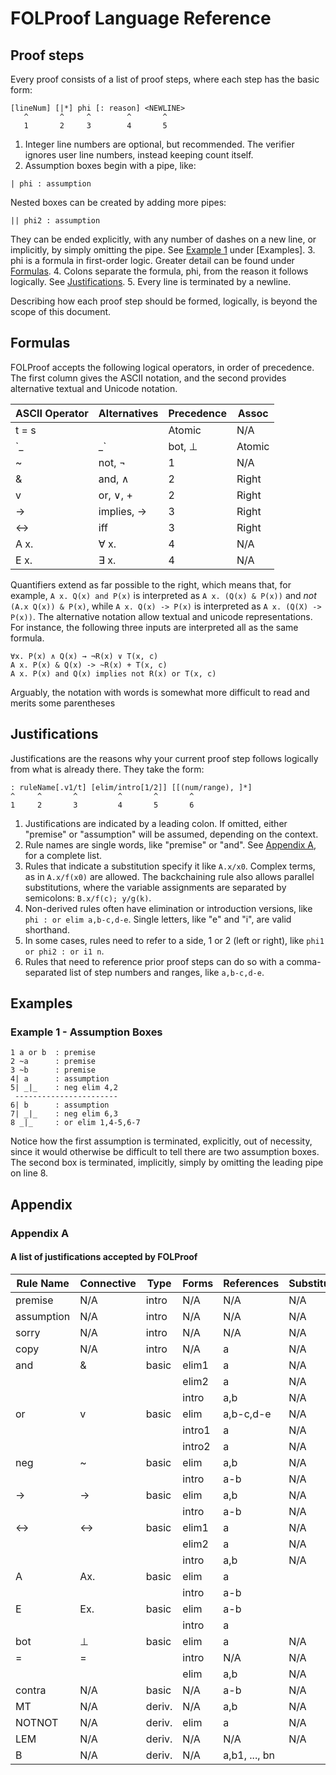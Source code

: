 # FOLProof Language Reference

## Proof steps
Every proof consists of a list of proof steps, where each step has the basic form:

```
[lineNum] [|*] phi [: reason] <NEWLINE>
   ^       ^     ^        ^       ^
   1       2     3        4       5
```

1. Integer line numbers are optional, but recommended. The verifier ignores user line numbers, instead keeping count itself.
2. Assumption boxes begin with a pipe, like:

```
| phi : assumption
```

Nested boxes can be created by adding more pipes:
```
|| phi2 : assumption
```

They can be ended explicitly, with any number of dashes on a new line, or implicitly, by simply omitting the pipe.
See [Example 1](#example-1---assumption-boxes) under [Examples].
3. phi is a formula in first-order logic. Greater detail can be found under [Formulas](#formulas).
4. Colons separate the formula, phi, from the reason it follows logically. See [Justifications](#justifications).
5. Every line is terminated by a newline.


Describing how each proof step should be formed, logically, is beyond the scope of this document.

## Formulas

FOLProof accepts the following logical operators, in order of precedence.
The first column gives the ASCII notation, and the second provides alternative textual and Unicode notation.

| ASCII Operator | Alternatives | Precedence | Assoc |
|----------------|--------------|------------|-------|
| t = s          |              | Atomic     | N/A   |
| `_|_`          | bot, ⊥       | Atomic     | N/A   |
| ~              | not, ¬       | 1          | N/A   |
| &              | and, ∧       | 2          | Right |
| v              | or, ∨, +     | 2          | Right |
| ->             | implies, →   | 3          | Right |
| <->            | iff          | 3          | Right |
| A x.           | ∀ x.         | 4          | N/A   |
| E x.           | ∃ x.         | 4          | N/A   |

Quantifiers extend as far possible to the right, which means that, for example, `A x. Q(x) and P(x)` is interpreted as `A x. (Q(x) & P(x))` and *not* `(A.x Q(x)) & P(x)`, while `A x. Q(x) -> P(x)` is interpreted as `A x. (Q(X) -> P(x))`.
The alternative notation allow textual and unicode representations.
For instance, the following three inputs are interpreted all as the same formula.
```
∀x. P(x) ∧ Q(x) → ¬R(x) ∨ T(x, c)
A x. P(x) & Q(x) -> ~R(x) + T(x, c)
A x. P(x) and Q(x) implies not R(x) or T(x, c)
```
Arguably, the notation with words is somewhat more difficult to read and merits some parentheses

## Justifications

Justifications are the reasons why your current proof step follows logically from what is already there. They take the form:

```
: ruleName[.v1/t] [elim/intro[1/2]] [[(num/range), ]*]
^     ^       ^         ^       ^       ^
1     2       3         4       5       6
```

1. Justifications are indicated by a leading colon. If omitted, either "premise" or "assumption" will be assumed, depending on the context.
2. Rule names are single words, like "premise" or "and". See [Appendix A](#appendix-a), for a complete list.
3. Rules that indicate a substitution specify it like `A.x/x0`. Complex terms, as in `A.x/f(x0)` are allowed.
   The backchaining rule also allows parallel substitutions, where the variable assignments are
   separated by semicolons: `B.x/f(c); y/g(k)`.
4. Non-derived rules often have elimination or introduction versions, like `phi : or elim a,b-c,d-e`. Single letters, like "e" and "i", are valid shorthand.
5. In some cases, rules need to refer to a side, 1 or 2 (left or right), like `phi1 or phi2 : or i1 n`.
6. Rules that need to reference prior proof steps can do so with a comma-separated list of step numbers and ranges, like `a,b-c,d-e`.

## Examples

### Example 1 - Assumption Boxes
```
1 a or b  : premise
2 ~a      : premise
3 ~b      : premise
4| a      : assumption
5| _|_    : neg elim 4,2
 -----------------------
6| b      : assumption
7| _|_    : neg elim 6,3
8 _|_     : or elim 1,4-5,6-7
```
Notice how the first assumption is terminated, explicitly, out of necessity, since it would otherwise be difficult to tell there are two assumption boxes. The second box is terminated, implicitly, simply by omitting the leading pipe on line 8.

## Appendix

### Appendix A
#### A list of justifications accepted by FOLProof

| Rule Name  | Connective | Type   | Forms  | References    | Substitutions |
|------------|------------|--------|--------|---------------|---------------|
| premise    | N/A        | intro  | N/A    | N/A           | N/A           |
| assumption | N/A        | intro  | N/A    | N/A           | N/A           |
| sorry      | N/A        | intro  | N/A    | N/A           | N/A           |
| copy       | N/A        | intro  | N/A    | a             | N/A           |
| and        | &          | basic  | elim1  | a             | N/A           |
|            |            |        | elim2  | a             | N/A           |
|            |            |        | intro  | a,b           | N/A           |
| or         | v          | basic  | elim   | a,b-c,d-e     | N/A           |
|            |            |        | intro1 | a             | N/A           |
|            |            |        | intro2 | a             | N/A           |
| neg        | ~          | basic  | elim   | a,b           | N/A           |
|            |            |        | intro  | a-b           | N/A           |
| ->         | ->         | basic  | elim   | a,b           | N/A           |
|            |            |        | intro  | a-b           | N/A           |
| <->        | <->        | basic  | elim1  | a             | N/A           |
|            |            |        | elim2  | a             | N/A           |
|            |            |        | intro  | a,b           | N/A           |
| A          | Ax.        | basic  | elim   | a             |               |
|            |            |        | intro  | a-b           |               |
| E          | Ex.        | basic  | elim   | a-b           |               |
|            |            |        | intro  | a             |               |
| bot        | ⊥          | basic  | elim   | a             | N/A           |
| =          | =          |        | intro  | N/A           | N/A           |
|            |            |        | elim   | a,b           | N/A           |
| contra     | N/A        | basic  | N/A    | a-b           | N/A           |
| MT         | N/A        | deriv. | N/A    | a,b           | N/A           |
| NOTNOT     | N/A        | deriv. | elim   | a             | N/A           |
| LEM        | N/A        | deriv. | N/A    | N/A           | N/A           |
| B          | N/A        | deriv. | N/A    | a,b1, ..., bn |               |

